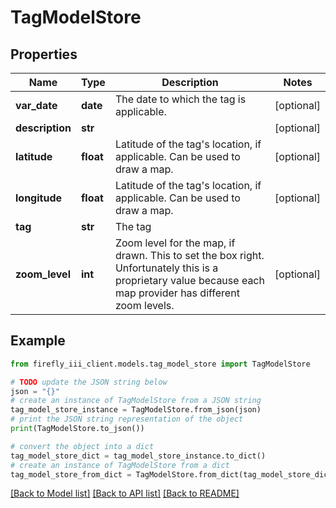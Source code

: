 # TagModelStore


## Properties

Name | Type | Description | Notes
------------ | ------------- | ------------- | -------------
**var_date** | **date** | The date to which the tag is applicable. | [optional] 
**description** | **str** |  | [optional] 
**latitude** | **float** | Latitude of the tag&#39;s location, if applicable. Can be used to draw a map. | [optional] 
**longitude** | **float** | Latitude of the tag&#39;s location, if applicable. Can be used to draw a map. | [optional] 
**tag** | **str** | The tag | 
**zoom_level** | **int** | Zoom level for the map, if drawn. This to set the box right. Unfortunately this is a proprietary value because each map provider has different zoom levels. | [optional] 

## Example

```python
from firefly_iii_client.models.tag_model_store import TagModelStore

# TODO update the JSON string below
json = "{}"
# create an instance of TagModelStore from a JSON string
tag_model_store_instance = TagModelStore.from_json(json)
# print the JSON string representation of the object
print(TagModelStore.to_json())

# convert the object into a dict
tag_model_store_dict = tag_model_store_instance.to_dict()
# create an instance of TagModelStore from a dict
tag_model_store_from_dict = TagModelStore.from_dict(tag_model_store_dict)
```
[[Back to Model list]](../README.md#documentation-for-models) [[Back to API list]](../README.md#documentation-for-api-endpoints) [[Back to README]](../README.md)


